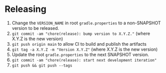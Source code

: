 # Releasing

1. Change the `VERSION_NAME` in root `gradle.properties` to a non-SNAPSHOT version to be released.
2. `git commit -am "chore(release): bump version to X.Y.Z."` (where X.Y.Z is the new version)
3. `git push origin main` to allow CI to build and publish the artifacts
4. `git tag -a X.Y.Z -m "Version X.Y.Z"` (where X.Y.Z is the new version)
5. Update the root `gradle.properties` to the next SNAPSHOT version.
6. `git commit -am "chore(release): start next development iteration"`
7. `git push && git push --tags`
